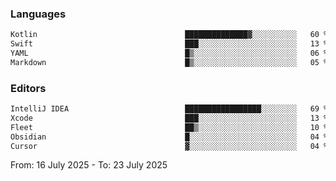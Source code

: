 <!--START_SECTION:waka-->
### Languages
```txt
Kotlin                                 ██████████████▓░░░░░░░░░░   60 %
Swift                                  ███░░░░░░░░░░░░░░░░░░░░░░   13 %
YAML                                   █▒░░░░░░░░░░░░░░░░░░░░░░░   06 %
Markdown                               █▒░░░░░░░░░░░░░░░░░░░░░░░   05 %
```

### Editors
```txt
IntelliJ IDEA                          █████████████████░░░░░░░░   69 %
Xcode                                  ███░░░░░░░░░░░░░░░░░░░░░░   13 %
Fleet                                  ██▒░░░░░░░░░░░░░░░░░░░░░░   10 %
Obsidian                               █░░░░░░░░░░░░░░░░░░░░░░░░   04 %
Cursor                                 ▓░░░░░░░░░░░░░░░░░░░░░░░░   04 %
```

From: 16 July 2025 - To: 23 July 2025
<!--END_SECTION:waka-->
